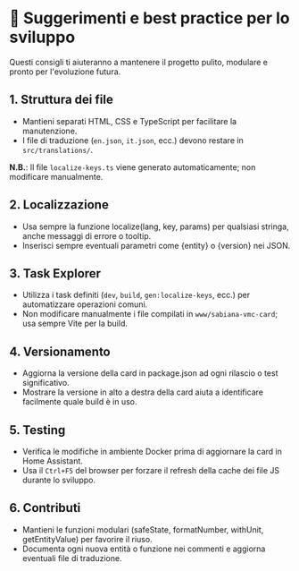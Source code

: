 # 📝 Suggerimenti e best practice per lo sviluppo

Questi consigli ti aiuteranno a mantenere il progetto pulito, modulare e pronto per l'evoluzione futura.

## 1. Struttura dei file

- Mantieni separati HTML, CSS e TypeScript per facilitare la manutenzione.
- I file di traduzione (`en.json`, `it.json`, ecc.) devono restare in `src/translations/`.

**N.B.**: Il file `localize-keys.ts` viene generato automaticamente; non modificare manualmente.

## 2. Localizzazione

- Usa sempre la funzione localize(lang, key, params) per qualsiasi stringa, anche messaggi di errore o tooltip.
- Inserisci sempre eventuali parametri come {entity} o {version} nei JSON.

## 3. Task Explorer

- Utilizza i task definiti (`dev`, `build`, `gen:localize-keys`, ecc.) per automatizzare operazioni comuni.
- Non modificare manualmente i file compilati in `www/sabiana-vmc-card`; usa sempre Vite per la build.

## 4. Versionamento

- Aggiorna la versione della card in package.json ad ogni rilascio o test significativo.
- Mostrare la versione in alto a destra della card aiuta a identificare facilmente quale build è in uso.

## 5. Testing

- Verifica le modifiche in ambiente Docker prima di aggiornare la card in Home Assistant.
- Usa il `Ctrl+F5` del browser per forzare il refresh della cache dei file JS durante lo sviluppo.

## 6. Contributi

- Mantieni le funzioni modulari (safeState, formatNumber, withUnit, getEntityValue) per favorire il riuso.
- Documenta ogni nuova entità o funzione nei commenti e aggiorna eventuali file di traduzione.